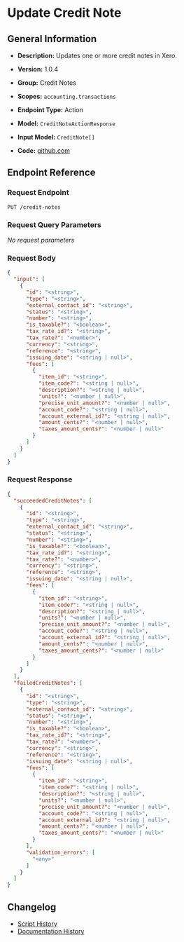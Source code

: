 <!-- BEGIN GENERATED CONTENT -->
# Update Credit Note

## General Information

- **Description:** Updates one or more credit notes in Xero.

- **Version:** 1.0.4
- **Group:** Credit Notes
- **Scopes:** `accounting.transactions`
- **Endpoint Type:** Action
- **Model:** `CreditNoteActionResponse`
- **Input Model:** `CreditNote[]`
- **Code:** [github.com](https://github.com/NangoHQ/integration-templates/tree/main/integrations/xero/actions/update-credit-note.ts)


## Endpoint Reference

### Request Endpoint

`PUT /credit-notes`

### Request Query Parameters

_No request parameters_

### Request Body

```json
{
  "input": [
    {
      "id": "<string>",
      "type": "<string>",
      "external_contact_id": "<string>",
      "status": "<string>",
      "number": "<string>",
      "is_taxable?": "<boolean>",
      "tax_rate_id?": "<string>",
      "tax_rate?": "<number>",
      "currency": "<string>",
      "reference": "<string>",
      "issuing_date": "<string | null>",
      "fees": [
        {
          "item_id": "<string>",
          "item_code?": "<string | null>",
          "description?": "<string | null>",
          "units?": "<number | null>",
          "precise_unit_amount?": "<number | null>",
          "account_code?": "<string | null>",
          "account_external_id?": "<string | null>",
          "amount_cents?": "<number | null>",
          "taxes_amount_cents?": "<number | null>"
        }
      ]
    }
  ]
}
```

### Request Response

```json
{
  "succeededCreditNotes": [
    {
      "id": "<string>",
      "type": "<string>",
      "external_contact_id": "<string>",
      "status": "<string>",
      "number": "<string>",
      "is_taxable?": "<boolean>",
      "tax_rate_id?": "<string>",
      "tax_rate?": "<number>",
      "currency": "<string>",
      "reference": "<string>",
      "issuing_date": "<string | null>",
      "fees": [
        {
          "item_id": "<string>",
          "item_code?": "<string | null>",
          "description?": "<string | null>",
          "units?": "<number | null>",
          "precise_unit_amount?": "<number | null>",
          "account_code?": "<string | null>",
          "account_external_id?": "<string | null>",
          "amount_cents?": "<number | null>",
          "taxes_amount_cents?": "<number | null>"
        }
      ]
    }
  ],
  "failedCreditNotes": [
    {
      "id": "<string>",
      "type": "<string>",
      "external_contact_id": "<string>",
      "status": "<string>",
      "number": "<string>",
      "is_taxable?": "<boolean>",
      "tax_rate_id?": "<string>",
      "tax_rate?": "<number>",
      "currency": "<string>",
      "reference": "<string>",
      "issuing_date": "<string | null>",
      "fees": [
        {
          "item_id": "<string>",
          "item_code?": "<string | null>",
          "description?": "<string | null>",
          "units?": "<number | null>",
          "precise_unit_amount?": "<number | null>",
          "account_code?": "<string | null>",
          "account_external_id?": "<string | null>",
          "amount_cents?": "<number | null>",
          "taxes_amount_cents?": "<number | null>"
        }
      ],
      "validation_errors": [
        "<any>"
      ]
    }
  ]
}
```

## Changelog

- [Script History](https://github.com/NangoHQ/integration-templates/commits/main/integrations/xero/actions/update-credit-note.ts)
- [Documentation History](https://github.com/NangoHQ/integration-templates/commits/main/integrations/xero/actions/update-credit-note.md)

<!-- END  GENERATED CONTENT -->

